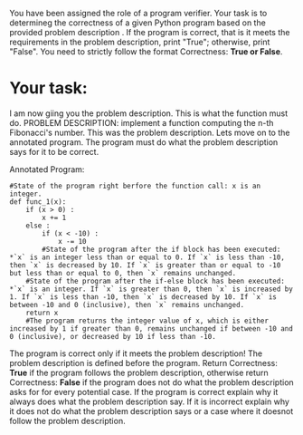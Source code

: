 
You have been assigned the role of a program verifier. Your task is to determineg the correctness of a given Python program based on the provided problem description . If the program is correct, that is it meets the requirements in the problem description, print "True"; otherwise, print "False". You need to strictly follow the format Correctness: **True or False**.

# Your task:
I am now giing you the problem description. This is what the function must do.
PROBLEM DESCRIPTION: implement a function computing the n-th Fibonacci's number.
This was the problem description. Lets move on to the  annotated program. The program must do what the problem description says for it to be correct.

Annotated Program:
```
#State of the program right berfore the function call: x is an integer.
def func_1(x):
    if (x > 0) :
        x += 1
    else :
        if (x < -10) :
            x -= 10
        #State of the program after the if block has been executed: *`x` is an integer less than or equal to 0. If `x` is less than -10, then `x` is decreased by 10. If `x` is greater than or equal to -10 but less than or equal to 0, then `x` remains unchanged.
    #State of the program after the if-else block has been executed: *`x` is an integer. If `x` is greater than 0, then `x` is increased by 1. If `x` is less than -10, then `x` is decreased by 10. If `x` is between -10 and 0 (inclusive), then `x` remains unchanged.
    return x
    #The program returns the integer value of x, which is either increased by 1 if greater than 0, remains unchanged if between -10 and 0 (inclusive), or decreased by 10 if less than -10.

```
The program is correct only if it meets the problem description! The problem description is defined before the program.  Return Correctness: **True** if the program follows the problem description, otherwise return Correctness: **False** if the program does not do what the problem description asks for for every potential case.
If the program is correct explain why it always does what the problem description say. If it is incorrect explain why it does not do what the problem description says or a case where it doesnot follow the problem description.
